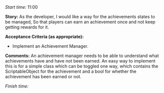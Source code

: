 
*Start time:* 11:00

**Story:** 
As the developer, I would like a way for the achievements states to be managed,
So that players can earn an achievement once and not keep getting rewards for it.

**Acceptance Criteria (as appropriate):**
- Implement an Achievement Manager.

**Comments:** 
An achievement manager needs to be able to understand what achievements have and have not been earned. An easy way to implement this is for a simple class which can be toggled one way, which contains the ScriptableObject for the achievement and a bool for whether the achievement has been earned or not.

*Finish time:* 
